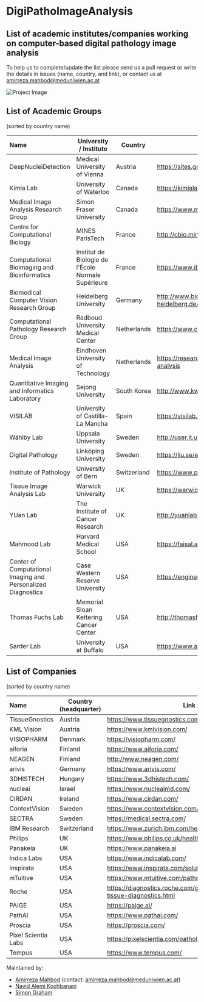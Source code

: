 # DigiPathoImageAnalysis


## List of academic institutes/companies working on computer-based digital pathology image analysis 
To help us to complete/update the list please send us a pull request or write the details in issues (name, country, and link), or contact us at amirreza.mahbod@meduniwien.ac.at

![Project Image](https://github.com/masih4/DigiPathoImageAnalysis/blob/master/project_image.jpg)


## List of Academic Groups 
(sorted by country name)

| Name | University / Institute | Country | Link |
| :---| --- | --- |  --- |
| DeepNucleiDetection                                         | Medical University of Vienna                      | Austria    | https://sites.google.com/view/deepnucleidetection/home|
| Kimia Lab                                                   | University of Waterloo                            | Canada     | https://kimialab.uwaterloo.ca/kimia/|
| Medical Image Analysis Research Group                       | Simon Fraser University                           | Canada     | https://www.medicalimageanalysis.com/ |
| Centre for Computational Biology                            | MINES ParisTech                                   | France     | http://cbio.mines-paristech.fr/welcome-to-the-cbio-wiki |
| Computational Bioimaging and Bioinformatics                 | Institut de Biologie de l'École Normale Supérieure| France     |https://www.ibens.ens.fr/spip.php?rubrique47 |
| Biomedical Computer Vision Research Group                   | Heidelberg University                             | Germany    | http://www.bioquant.uni-heidelberg.de/research/groups/biomedical_computer_vision.html|
| Computational Pathology Research Group                      | Radboud University Medical Center                 | Netherlands| https://www.computationalpathologygroup.eu/ |
| Medical Image Analysis                                      | Eindhoven University of Technology                | Netherlands| https://research.tue.nl/en/organisations/medical-image-analysis |
| Quantitative Imaging and Informatics Laboratory             | Sejong University                                 | South Korea| http://www.kwaklab.net/|
| VISILAB                                                     | University of Castilla-La Mancha                  | Spain      | https://visilab.etsii.uclm.es/?page_id=39|
| Wählby Lab                                                  | Uppsala University                                | Sweden     | http://user.it.uu.se/~cli05194/|
| Digital Pathology                                           | Linköping University                              | Sweden     | https://liu.se/en/research/digital-pathology|
| Institute of Pathology                                      | University of Bern                                | Switzerland| https://www.pathology.unibe.ch/research/index_eng.html|
| Tissue Image Analysis Lab                                   | Warwick University                                | UK         | https://warwick.ac.uk/fac/sci/dcs/research/tia |
| YUan Lab                                                    | The Institute of Cancer Research                  | UK         | http://yuanlab.org/ |
| Mahmood Lab                                                 | Harvard Medical School                            | USA        | https://faisal.ai/|
| Center of Computational Imaging and Personalized Diagnostics| Case Western Reserve University                   | USA        | https://engineering.case.edu/centers/ccipd/|
| Thomas Fuchs Lab                                            | Memorial Sloan Kettering Cancer Center            | USA        | http://thomasfuchslab.org/|
| Sarder Lab                                                  | University at Buffalo                             | USA        | https://www.acsu.buffalo.edu/~pinakisa/index.html|








## List of Companies
(sorted by country name)

| Name | Country (headquarter) | Link |
| :---| --- | --- |
| TissueGnostics      | Austria     | https://www.tissuegnostics.com/ |
| KML Vision          | Austria     | https://www.kmlvision.com/ |
| VISIOPHARM          | Denmark     |https://visiopharm.com/|
| aiforia             | Finland     | https://www.aiforia.com/ |
| NEAGEN              | Finland     | http://www.neagen.com/|
| arivis              | Germany     | https://www.arivis.com/|
| 3DHISTECH           | Hungary     | https://www.3dhistech.com/ |
| nucleai             | Israel      | https://www.nucleaimd.com/|
| CIRDAN              | Ireland     | https://www.cirdan.com/ |
| ContextVision       | Sweden      | https://www.contextvision.com/ |
| SECTRA              | Sweden      | https://medical.sectra.com/|
| IBM Research        | Switzerland | https://www.zurich.ibm.com/healthcare/|
| Philips             | UK          | https://www.philips.co.uk/healthcare/solutions/pathology|
| Panakeia            | UK          | https://www.panakeia.ai|
| Indica Labs         | USA         | https://www.indicalab.com/ |
| inspirata           | USA         | https://www.inspirata.com/solutions/digital-pathology/|
| mTuitive            | USA         | https://www.mtuitive.com/pathology.html|
| Roche               | USA         | https://diagnostics.roche.com/global/en/about/roche-tissue-diagnostics.html|
| PAIGE               | USA         | https://paige.ai/|
| PathAI              | USA         | https://www.pathai.com/|
| Proscia             | USA         | https://proscia.com/|
| Pixel Scientia Labs | USA         | https://pixelscientia.com/pathology.html|
| Tempus              | USA         | https://www.tempus.com/|




Maintained by:
* [Amirreza Mahbod](https://www.kth.se/profile/amahbod) (contact: amirreza.mahbod@meduniwien.ac.at)
* [Navid Alemi Koohbanani](https://warwick.ac.uk/study/csde/gsp/eportfolio/directory/pg/u1694087/) 
* [Simon Graham](https://warwick.ac.uk/fac/sci/mathsys/people/students/2015intake/graham/) 
